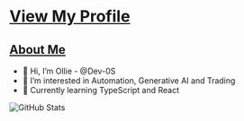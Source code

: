 # [View My Profile](https://github.com/Dev-0S)

## [About Me](https://dev-0s.github.io/os/)

- 👋 Hi, I’m Ollie - @Dev-0S
- 👀 I’m interested in Automation, Generative AI and Trading
- 🌱 Currently learning TypeScript and React

![GitHub Stats](https://github-readme-stats.vercel.app/api?username=dev-0s&show_icons=true&theme=radical)


<!---
Dev-0S/Dev-0S is a ✨ special ✨ repository because its `README.md` (this file) appears on your GitHub profile.
You can click the Preview link to take a look at your changes.
--->
